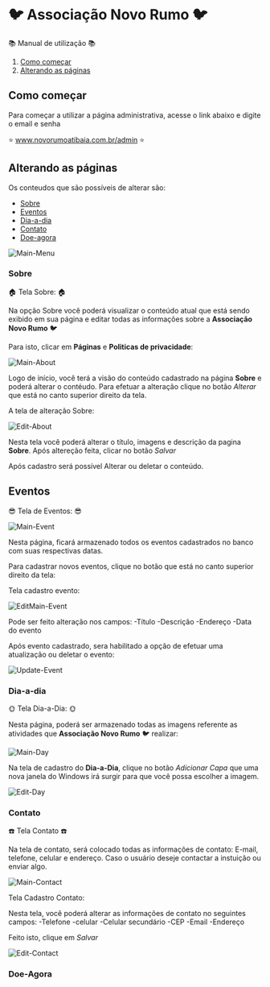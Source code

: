 :bird: Associação Novo Rumo :bird:
===============
:books: Manual de utilização :books:

1. [Como começar](#como-começar)
2. [Alterando as páginas](#alterando-as-páginas)

## Como começar
Para começar a utilizar a página administrativa, acesse o link abaixo e digite o email e senha

 :star: www.novorumoatibaia.com.br/admin :star:

## Alterando as páginas

Os conteudos que são possíveis de alterar são:
 - [Sobre](#sobre)
 - [Eventos](#eventos)
 - [Dia-a-dia](#dia-a-dia)
 - [Contato](#contato)
 - [Doe-agora](#doe-agora)
 
 ![Main-Menu](https://github.com/conkerhell/novo-rumo-template/blob/master/docs/Main-Menu.png)
 
 
###  Sobre 

:house: Tela Sobre: :house:

Na opção Sobre você poderá visualizar o conteúdo atual que está sendo exibido em sua página e editar todas as informações sobre a __Associação Novo Rumo__ :bird:

Para isto, clicar em __Páginas__ e __Politicas de privacidade__:

![Main-About](https://github.com/conkerhell/novo-rumo-template/blob/master/docs/Main-About.png)

Logo de início, você terá a visão do conteúdo cadastrado na página **Sobre** e poderá alterar o contéudo. Para efetuar a alteração clique no botão *Alterar* que está no canto superior direito da tela.

A tela de alteração Sobre:

![Edit-About](https://github.com/conkerhell/novo-rumo-template/blob/master/docs/Edit-About.png)

Nesta tela você poderá alterar o título, imagens e descrição da pagina __Sobre__. Após altereção feita, clicar no botão _Salvar_

Após cadastro será possível Alterar ou deletar o conteúdo.

##  Eventos 

:sunglasses: Tela de Eventos: :sunglasses:

![Main-Event](https://github.com/conkerhell/novo-rumo-template/blob/master/docs/Main-Event.png)

Nesta página, ficará armazenado todos os eventos cadastrados no banco com suas respectivas datas.

Para cadastrar novos eventos, clique no botão que está no canto superior direito da tela:

Tela cadastro evento:

![EditMain-Event](https://github.com/conkerhell/novo-rumo-template/blob/master/docs/Edit-Event.png)

Pode ser feito alteração nos campos:
-Título
-Descrição
-Endereço
-Data do evento

Após evento cadastrado, sera habilitado a opção de efetuar uma atualização ou deletar o evento:


![Update-Event](https://github.com/conkerhell/novo-rumo-template/blob/master/docs/Update-Event.png)


###  Dia-a-dia 

 :sun_with_face: Tela Dia-a-Dia: :sun_with_face:

Nesta página, poderá ser armazenado todas as imagens referente as atividades que __Associação Novo Rumo__ :bird: realizar:

![Main-Day](https://github.com/conkerhell/novo-rumo-template/blob/master/docs/Main-Day.png)

Na tela de cadastro do **Dia-a-Dia**, clique no botão _Adicionar Capa_ que uma nova janela do Windows irá surgir para que você possa escolher a imagem.

![Edit-Day](https://github.com/conkerhell/novo-rumo-template/blob/master/docs/Edit-Day.png)

### Contato 
	
:phone: Tela Contato :phone:

Na tela de contato, será colocado todas as informações de contato: E-mail, telefone, celular e endereço. Caso o usuário deseje contactar a instuição ou enviar algo.

![Main-Contact](https://github.com/conkerhell/novo-rumo-template/blob/master/docs/Main-Contact.png)

Tela Cadastro Contato:

Nesta tela, você poderá alterar as informações de contato no seguintes campos: 
-Telefone
-celular
-Celular secundário
-CEP
-Email
-Endereço

Feito isto, clique em _Salvar_

![Edit-Contact](https://github.com/conkerhell/novo-rumo-template/blob/master/docs/Edit-Contact.png)


### Doe-Agora


